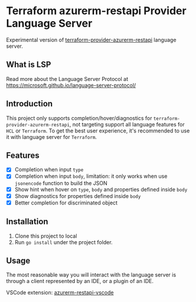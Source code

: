 # Terraform azurerm-restapi Provider Language Server

Experimental version of [terraform-provider-azurerm-restapi](https://github.com/Azure/terraform-provider-azurerm-restapi) language server.

## What is LSP

Read more about the Language Server Protocol at https://microsoft.github.io/language-server-protocol/

## Introduction

This project only supports completion/hover/diagnostics for `terraform-provider-azurerm-restapi`,
not targeting support all language features for `HCL` or `Terraform`. To get the best user experience, 
it's recommended to use it with language server for `Terraform`.

## Features

- [x] Completion when input `type`
- [x] Completion when input `body`, limitation: it only works when use `jsonencode` function to build the JSON
- [X] Show hint when hover on `type`, `body` and properties defined inside `body`
- [X] Show diagnostics for properties defined inside `body`
- [x] Better completion for discriminated object

## Installation

1. Clone this project to local
2. Run `go install` under the project folder.

## Usage

The most reasonable way you will interact with the language server
is through a client represented by an IDE, or a plugin of an IDE.

VSCode extension: [azurerm-restapi-vscode](https://github.com/ms-henglu/azurerm-restapi-vscode)
